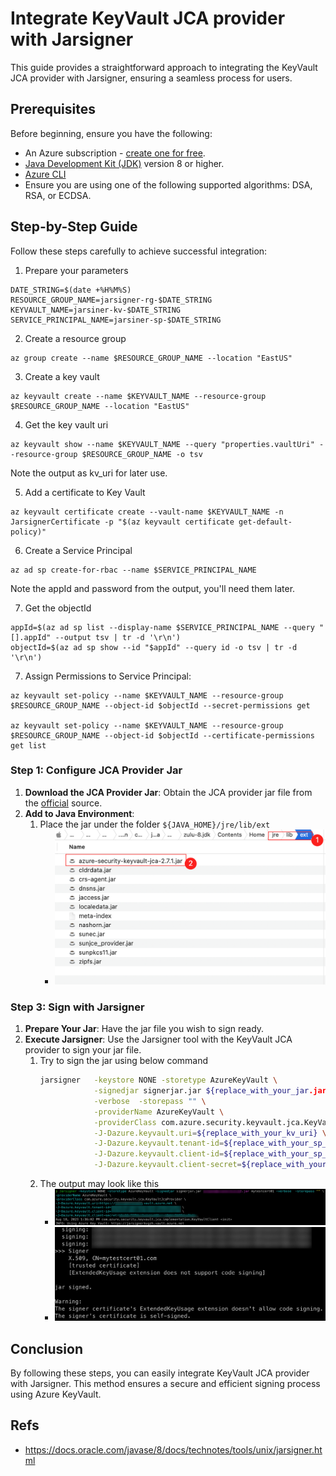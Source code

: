 <!-- Refer to https://github.com/Azure/azure-sdk-for-java/issues/35677  -->
# Integrate KeyVault JCA provider with Jarsigner

This guide provides a straightforward approach to integrating the KeyVault JCA provider with Jarsigner, ensuring a seamless process for users.

## Prerequisites
Before beginning, ensure you have the following:

- An Azure subscription - [create one for free](https://azure.microsoft.com/free).
- [Java Development Kit (JDK)](/java/azure/jdk/) version 8 or higher.
- [Azure CLI](/cli/azure/install-azure-cli)
- Ensure you are using one of the following supported algorithms: DSA, RSA, or ECDSA.

## Step-by-Step Guide

Follow these steps carefully to achieve successful integration:

1. Prepare your parameters
```shell
DATE_STRING=$(date +%H%M%S)
RESOURCE_GROUP_NAME=jarsigner-rg-$DATE_STRING
KEYVAULT_NAME=jarsiner-kv-$DATE_STRING
SERVICE_PRINCIPAL_NAME=jarsiner-sp-$DATE_STRING
```
2. Create a resource group

```shell
az group create --name $RESOURCE_GROUP_NAME --location "EastUS"
```

3. Create a key vault

```shell
az keyvault create --name $KEYVAULT_NAME --resource-group $RESOURCE_GROUP_NAME --location "EastUS"
```

4. Get the key vault uri

```shell
az keyvault show --name $KEYVAULT_NAME --query "properties.vaultUri" --resource-group $RESOURCE_GROUP_NAME -o tsv
```
Note the output as kv_uri for later use.

5. Add a certificate to Key Vault

```shell
az keyvault certificate create --vault-name $KEYVAULT_NAME -n JarsignerCertificate -p "$(az keyvault certificate get-default-policy)"
```

6. Create a Service Principal

```shell
az ad sp create-for-rbac --name $SERVICE_PRINCIPAL_NAME
```
Note the appId and password from the output, you'll need them later.

7. Get the objectId

```shell
appId=$(az ad sp list --display-name $SERVICE_PRINCIPAL_NAME --query "[].appId" --output tsv | tr -d '\r\n')
objectId=$(az ad sp show --id "$appId" --query id -o tsv | tr -d '\r\n')
```

7. Assign Permissions to Service Principal:

```shell
az keyvault set-policy --name $KEYVAULT_NAME --resource-group $RESOURCE_GROUP_NAME --object-id $objectId --secret-permissions get 

az keyvault set-policy --name $KEYVAULT_NAME --resource-group $RESOURCE_GROUP_NAME --object-id $objectId --certificate-permissions get list
```


### Step 1: Configure JCA Provider Jar

1. **Download the JCA Provider Jar**: Obtain the JCA provider jar file from the [official](https://mvnrepository.com/artifact/com.azure/azure-security-keyvault-jca) source.
2. **Add to Java Environment**: 
    1. Place the jar under the folder `${JAVA_HOME}/jre/lib/ext`
        - ![Alt text](../Ressources/JCA/place_jar.png)

### Step 3: Sign with Jarsigner

1. **Prepare Your Jar**: Have the jar file you wish to sign ready.
2. **Execute Jarsigner**: Use the Jarsigner tool with the KeyVault JCA provider to sign your jar file.
    1. Try to sign the jar using below command
         ```bash
         jarsigner   -keystore NONE -storetype AzureKeyVault \
                     -signedjar signerjar.jar ${replace_with_your_jar.jar} ${replace_with_certificate} \
                     -verbose  -storepass "" \
                     -providerName AzureKeyVault \
                     -providerClass com.azure.security.keyvault.jca.KeyVaultJcaProvider \
                     -J-Dazure.keyvault.uri=${replace_with_your_kv_uri} \
                     -J-Dazure.keyvault.tenant-id=${replace_with_your_sp_tenant-id} \
                     -J-Dazure.keyvault.client-id=${replace_with_your_sp_client-id} \
                     -J-Dazure.keyvault.client-secret=${replace_with_your_sp_client-secret} 
         ```
    1. The output may look like this
        - ![Alt text](../Ressources/JCA/output_1.png)
        - ![Alt text](../Ressources/JCA/output_2.png)

## Conclusion

By following these steps, you can easily integrate KeyVault JCA provider with Jarsigner. This method ensures a secure and efficient signing process using Azure KeyVault.

      
## Refs
- https://docs.oracle.com/javase/8/docs/technotes/tools/unix/jarsigner.html

